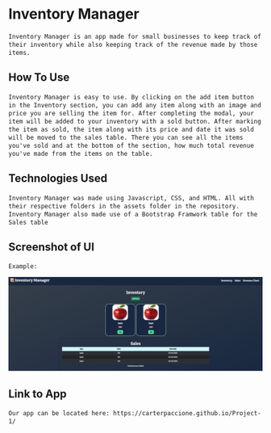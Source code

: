 # Inventory Manager

    Inventory Manager is an app made for small businesses to keep track of their inventory while also keeping track of the revenue made by those items.

## How To Use

    Inventory Manager is easy to use. By clicking on the add item button in the Inventory section, you can add any item along with an image and price you are selling the item for. After completing the modal, your item will be added to your inventory with a sold button. After marking the item as sold, the item along with its price and date it was sold will be moved to the sales table. There you can see all the items you've sold and at the bottom of the section, how much total revenue you've made from the items on the table.

## Technologies Used

    Inventory Manager was made using Javascript, CSS, and HTML. All with their respective folders in the assets folder in the repository. Inventory Manager also made use of a Bootstrap Framwork table for the Sales table

## Screenshot of UI

    Example:

![Screenshot of App](./assets/images/UI_Screenshot_Example.png)

## Link to App

    Our app can be located here: https://carterpaccione.github.io/Project-1/